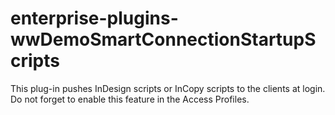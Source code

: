 # enterprise-plugins-wwDemoSmartConnectionStartupScripts
This plug-in pushes InDesign scripts or InCopy scripts to the clients at login. Do not forget to enable this feature in the Access Profiles.

